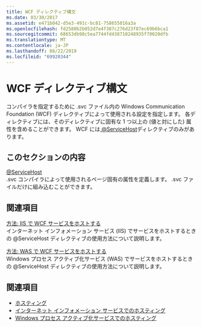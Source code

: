 ```yaml
---
title: WCF ディレクティブ構文
ms.date: 03/30/2017
ms.assetid: e471b042-d5e3-491c-bc81-758655016a3a
ms.openlocfilehash: fd2580b2b052d7e4f387c276d23f87ec69b6bca1
ms.sourcegitcommit: 68653db98c5ea7744fd438710248935f70020dfb
ms.translationtype: MT
ms.contentlocale: ja-JP
ms.lasthandoff: 08/22/2019
ms.locfileid: "69920344"
---
```

# <a name="wcf-directive-syntax"></a>WCF ディレクティブ構文
コンパイラを指定するために .svc ファイル内の Windows Communication Foundation (WCF) ディレクティブによって使用される設定を指定します。 各ディレクティブには、そのディレクティブに固有な 1 つ以上の (値と対にした) 属性を含めることができます。 WCF には[ \@ServiceHost](servicehost.md)ディレクティブのみがあります。  
  
## <a name="in-this-section"></a>このセクションの内容  
 [@ServiceHost](servicehost.md)  
 .svc コンパイラによって使用されるページ固有の属性を定義します。 .svc ファイルだけに組み込むことができます。  
  
## <a name="related-sections"></a>関連項目  
 [方法: IIS で WCF サービスをホストする](../../../wcf/feature-details/how-to-host-a-wcf-service-in-iis.md)  
 インターネット インフォメーション サービス (IIS) でサービスをホストするときの @ServiceHost ディレクティブの使用方法について説明します。  
  
 [方法: WAS で WCF サービスをホストする](../../../wcf/feature-details/how-to-host-a-wcf-service-in-was.md)  
 Windows プロセス アクティブ化サービス (WAS) でサービスをホストするときの @ServiceHost ディレクティブの使用方法について説明します。  
  
## <a name="see-also"></a>関連項目

- [ホスティング](../../../wcf/feature-details/hosting.md)
- [インターネット インフォメーション サービスでのホスティング](../../../wcf/feature-details/hosting-in-internet-information-services.md)
- [Windows プロセス アクティブ化サービスでのホスティング](../../../wcf/feature-details/hosting-in-windows-process-activation-service.md)
